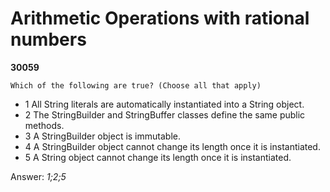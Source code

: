 Arithmetic Operations with rational numbers
===========================================
**30059**
```
Which of the following are true? (Choose all that apply)
```


- 1 All String literals are automatically instantiated into a String object.
- 2 The StringBuilder and StringBuffer classes define the same public methods.
- 3 A StringBuilder object is immutable.
- 4 A StringBuilder object cannot change its length once it is instantiated.
- 5 A String object cannot change its length once it is instantiated.

Answer: *1;2;5*

